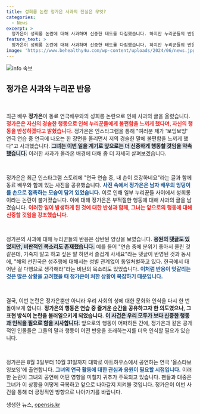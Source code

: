 ```yaml
---
title: 성희롱 논란 정가은 사과의 진실은 무엇?
categories:
  - News
excerpt: >
  정가은이 성희롱 논란에 대해 사과하며 신중한 태도를 다짐했습니다. 하지만 누리꾼들의 반응은 찬반으로 나뉘어, 뜨거운 논쟁이 펼쳐지고 있습니다. 그의 다음 행보에 관심이 쏠리고 있습니다!
feature_text: >
  정가은이 성희롱 논란에 대해 사과하며 신중한 태도를 다짐했습니다. 하지만 누리꾼들의 반응은 찬반으로 나뉘어, 뜨거운 논쟁이 펼쳐지고 있습니다. 그의 다음 행보에 관심이 쏠리고 있습니다!
image: 'https://www.behealthy4u.com/wp-content/uploads/2024/06/news.jpg'
---
```


<p><img src="https://www.behealthy4u.com/wp-content/uploads/2024/06/news.jpg" alt="info 속보" /></p>

<h2 data-ke-size="size26">정가은 사과와 누리꾼 반응</h2>

<p data-ke-size="size16">&nbsp;</p> 

<p>최근 배우 <b>정가은</b>이 동료 연극배우와의 성희롱 논란으로 인해 사과의 글을 올렸습니다. <b><span style="color: #ee2323;">정가은은 자신의 경솔한 행동으로 인해 누리꾼들에게 불편함을 느끼게 했다며, 자신의 행동을 반성하겠다고 밝혔습니다.</span></b> 정가은은 인스타그램을 통해 "여러분 제가 '보잉보잉' 연극 연습 중 연극에 나오는 한 장면을 올리면서 저의 경솔한 말에 불편함을 느끼게 했다"고 사과했습니다. <b><span style="background-color: #21538527;">그녀는 이번 일을 계기로 앞으로는 더 신중하게 행동할 것임을 약속했습니다.</span></b> 이러한 사과가 올라온 배경에 대해 좀 더 자세히 살펴보겠습니다.</p>

<p data-ke-size="size16">&nbsp;</p>

<p>정가은은 최근 인스타그램 스토리에 "연극 연습 중, 내 손이 호강하네요"라는 글과 함께 동료 배우와 함께 있는 사진을 공유했습니다. <b><span style="color: #1a5490;">사진 속에서 정가은은 남자 배우의 엉덩이를 손으로 접촉하는 모습이 담겨 있었습니다.</span></b> 이로 인해 일부 누리꾼들 사이에서 성희롱이라는 논란이 불거졌습니다. 이에 대해 정가은은 부적절한 행동에 대해 사과의 글을 남겼습니다. <b><span style="color: #ee2323;">이러한 일이 발생하게 된 것에 대한 반성과 함께, 그녀는 앞으로의 행동에 대해 신중할 것임을 강조했습니다.</span></b></p>

<p data-ke-size="size16">&nbsp;</p>

<p>정가은의 사과에 대해 누리꾼들의 반응은 상반된 양상을 보였습니다. <b><span style="background-color: #21538527;">응원의 댓글도 있었지만, 비판적인 목소리도 존재했습니다.</span></b> 예를 들어 "연습 중에 분위기 좋아서 올린 것 같은데, 기죽지 말고 하고 싶은 말 하면서 즐겁게 사세요"라는 댓글이 반영된 것과 동시에, "해외 선진국은 성추행에 대해서는 성별 관계없이 동일처벌하고 있다. 한국에서 태어난 걸 다행으로 생각해라"라는 비난의 목소리도 있었습니다. <b><span style="color: #1a5490;">이처럼 반응이 엇갈리는 것은 많은 상황을 고려했을 때 정가은이 처한 상황이 복잡하기 때문입니다.</span></b></p>

<p data-ke-size="size16">&nbsp;</p>

<p>결국, 이번 논란은 정가은뿐만 아니라 우리 사회의 성에 대한 문화와 인식을 다시 한 번 돌아보게 합니다. <b>정가은의 행동은 연습 중 즐거운 순간을 공유하고자 한 의도였으나, 그 표현 방식이 논란을 불러일으키게 되었습니다.</b> <b><span style="background-color: #21538527;">이 사건은 우리 모두가 보다 신중한 행동과 인식을 필요로 함을 시사합니다.</span></b> 앞으로의 행동이 어떠하든 간에, 정가은과 같은 공개적인 인물들은 그들의 말과 행동이 어떤 반응을 초래하는지를 더욱 인식할 필요가 있습니다.</p>

<p data-ke-size="size16">&nbsp;</p>

<p>정가은은 8월 3일부터 10월 31일까지 대학로 아트하우스에서 공연하는 연극 '올스타보잉보잉'에 출연합니다. <b><span style="color: #1a5490;">그녀의 연극 활동에 대한 관심과 응원이 필요할 시점입니다.</span></b> 이러한 논란이 그녀의 공연에 어떤 영향을 미칠지 귀추가 주목되고 있습니다. 팬들과 대중은 그녀가 이 상황을 어떻게 극복하고 앞으로 나아갈지 지켜볼 것입니다. 정가은이 이번 사건을 통해 더 긍정적인 방향으로 나아가기를 바랍니다.</p>
생생한 뉴스, <a href="https://opensis.kr" rel="dofollow">opensis.kr</a>


